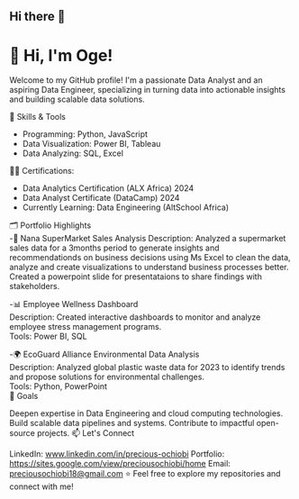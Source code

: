 ## Hi there 👋
# 👋 Hi, I'm Oge!  

Welcome to my GitHub profile! I'm a passionate Data Analyst and an aspiring Data Engineer, specializing in turning data into actionable insights and building scalable data solutions.  

🔧 Skills & Tools  
- Programming: Python, JavaScript  
- Data Visualization: Power BI, Tableau  
- Data Analyzing: SQL, Excel  

👩‍🎓 Certifications: 
  - Data Analytics Certification (ALX Africa) 2024 
  - Data Analyst Certificate (DataCamp) 2024 
  - Currently Learning: Data Engineering (AltSchool Africa)  


🗂️ Portfolio Highlights  
-🛒 Nana SuperMarket Sales Analysis
  Description: Analyzed a supermarket sales data for a 3months period to generate insights and recommendationds on business decisions using Ms Excel to clean the data, analyze and create visualizations to understand business processes better. Created a powerpoint slide for presentataions to share findings with stakeholders. 
  
-📊 Employee Wellness Dashboard  
Description: Created interactive dashboards to monitor and analyze employee stress management programs.  
Tools: Power BI, SQL  
  
-🌍 EcoGuard Alliance Environmental Data Analysis  
Description: Analyzed global plastic waste data for 2023 to identify trends and propose solutions for environmental challenges.  
Tools: Python, PowerPoint   
🎯 Goals

Deepen expertise in Data Engineering and cloud computing technologies.
Build scalable data pipelines and systems.
Contribute to impactful open-source projects.
📫 Let's Connect

LinkedIn: www.linkedin.com/in/precious-ochiobi
Portfolio: https://sites.google.com/view/preciousochiobi/home
Email: preciousochiobi18@gmail.com
⭐ Feel free to explore my repositories and connect with me!
<!--
**oge-ochiobi/oge-ochiobi** is a ✨ _special_ ✨ repository because its `README.md` (this file) appears on your GitHub profile.

Here are some ideas to get you started:

- 🔭 I’m currently working on ...
- 🌱 I’m currently learning ...
- 👯 I’m looking to collaborate on ...
- 🤔 I’m looking for help with ...
- 💬 Ask me about ...
- 📫 How to reach me: ...
- 😄 Pronouns: ...
- ⚡ Fun fact: ...
-->
